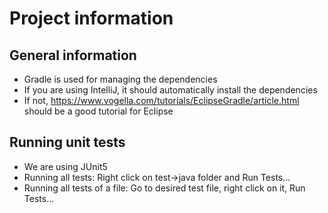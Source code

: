 # Project information

## General information
* Gradle is used for managing the dependencies
* If you are using IntelliJ, it should automatically install the dependencies
* If not, https://www.vogella.com/tutorials/EclipseGradle/article.html should be a good tutorial for Eclipse

## Running unit tests
* We are using JUnit5
* Running all tests: Right click on test->java folder and Run Tests...
* Running all tests of a file: Go to desired test file, right click on it, Run Tests...